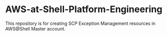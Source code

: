 # AWS-at-Shell-Platform-Engineering
This repository is for creating SCP Exception Management resources  in AWS@Shell Master account.